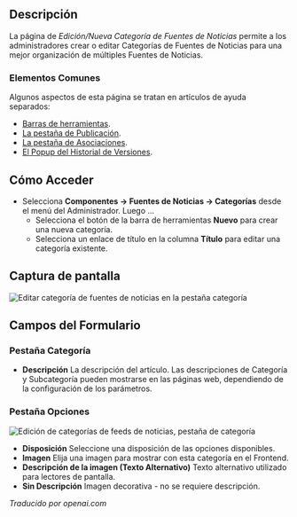 <!-- Filename: Help4.x:News_Feeds:_New_or_Edit_Category  / Display title: Flux d'Actualités : Modifier la Catégorie -->

## Descripción

La página de *Edición/Nueva Categoría de Fuentes de Noticias* permite a los administradores crear
o editar Categorías de Fuentes de Noticias para una mejor organización de múltiples Fuentes de Noticias.

### Elementos Comunes

Algunos aspectos de esta página se tratan en artículos de ayuda separados:

* [Barras de herramientas](jdocmanual?article=help/common-elements/toolbars).
* [La pestaña de Publicación](jdocmanual?article=help/common-elements/edit-publishing).
* [La pestaña de Asociaciones](jdocmanual?article=help/common-elements/edit-associations).
* [El Popup del Historial de Versiones](jdocmanual?article=help/common-elements/edit-version-history).

## Cómo Acceder

- Selecciona **Componentes → Fuentes de Noticias → Categorías** desde el
  menú del Administrador. Luego ...
  - Selecciona el botón de la barra de herramientas **Nuevo** para crear una nueva categoría.
  - Selecciona un enlace de título en la columna **Título** para editar una categoría existente.

## Captura de pantalla

![Editar categoría de fuentes de noticias en la pestaña categoría](../../../es/images/news-feeds/news-feeds-edit-category-category-tab.png)

## Campos del Formulario

### Pestaña Categoría

- **Descripción** La descripción del artículo. Las descripciones de Categoría y Subcategoría pueden mostrarse en las páginas web, dependiendo de la configuración de los parámetros.

### Pestaña Opciones

![Edición de categorías de feeds de noticias, pestaña de categoría](../../../es/images/news-feeds/news-feeds-edit-category-options-tab.png)

- **Disposición** Seleccione una disposición de las opciones disponibles.
- **Imagen** Elija una imagen para mostrar con esta categoría en el Frontend.
- **Descripción de la imagen (Texto Alternativo)** Texto alternativo utilizado para lectores de pantalla.
- **Sin Descripción** Imagen decorativa - no se requiere descripción.

*Traducido por openai.com*

